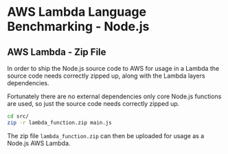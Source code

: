 # AWS Lambda Language Benchmarking - Node.js

## AWS Lambda - Zip File
In order to ship the Node.js source code to AWS for usage in a Lambda the source code needs correctly zipped up, along with the Lambda layers dependencies.

Fortunately there are no external dependencies only core Node.js functions are used, so just the source code needs correctly zipped up.

```sh
cd src/
zip -r lambda_function.zip main.js
```

The zip file `lambda_function.zip` can then be uploaded for usage as a Node.js AWS Lambda.
